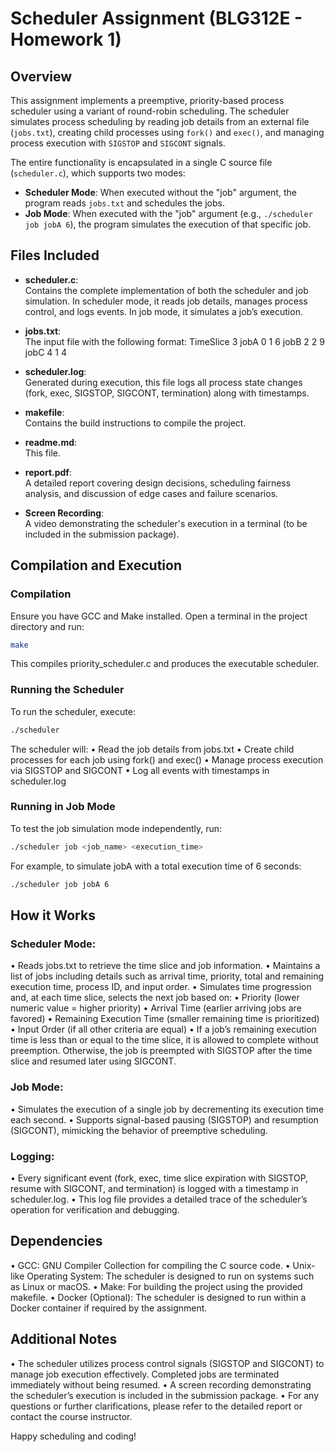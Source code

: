 # Scheduler Assignment (BLG312E - Homework 1)

## Overview
This assignment implements a preemptive, priority-based process scheduler using a variant of round-robin scheduling. The scheduler simulates process scheduling by reading job details from an external file (`jobs.txt`), creating child processes using `fork()` and `exec()`, and managing process execution with `SIGSTOP` and `SIGCONT` signals.

The entire functionality is encapsulated in a single C source file (`scheduler.c`), which supports two modes:
- **Scheduler Mode**: When executed without the "job" argument, the program reads `jobs.txt` and schedules the jobs.
- **Job Mode**: When executed with the "job" argument (e.g., `./scheduler job jobA 6`), the program simulates the execution of that specific job.

## Files Included
- **scheduler.c**:  
  Contains the complete implementation of both the scheduler and job simulation. In scheduler mode, it reads job details, manages process control, and logs events. In job mode, it simulates a job’s execution.
  
- **jobs.txt**:  
  The input file with the following format:
  TimeSlice 3
   jobA 0 1 6
   jobB 2 2 9
   jobC 4 1 4
- **scheduler.log**:  
   Generated during execution, this file logs all process state changes (fork, exec, SIGSTOP, SIGCONT, termination) along with timestamps.

- **makefile**:  
   Contains the build instructions to compile the project.

- **readme.md**:  
   This file.

- **report.pdf**:  
   A detailed report covering design decisions, scheduling fairness analysis, and discussion of edge cases and failure scenarios.

- **Screen Recording**:  
   A video demonstrating the scheduler's execution in a terminal (to be included in the submission package).

## Compilation and Execution

### Compilation
Ensure you have GCC and Make installed. Open a terminal in the project directory and run:
```bash
make
```
This compiles priority_scheduler.c and produces the executable scheduler.

### Running the Scheduler
To run the scheduler, execute:
```bash
./scheduler
```
The scheduler will:
	•	Read the job details from jobs.txt
	•	Create child processes for each job using fork() and exec()
	•	Manage process execution via SIGSTOP and SIGCONT
	•	Log all events with timestamps in scheduler.log

### Running in Job Mode
To test the job simulation mode independently, run:
```bash
./scheduler job <job_name> <execution_time>
```
For example, to simulate jobA with a total execution time of 6 seconds:
```bash
./scheduler job jobA 6
```
## How it Works
### Scheduler Mode:
•	Reads jobs.txt to retrieve the time slice and job information.
	•	Maintains a list of jobs including details such as arrival time, priority, total and remaining execution time, process ID, and input order.
	•	Simulates time progression and, at each time slice, selects the next job based on:
	•	Priority (lower numeric value = higher priority)
	•	Arrival Time (earlier arriving jobs are favored)
	•	Remaining Execution Time (smaller remaining time is prioritized)
	•	Input Order (if all other criteria are equal)
	•	If a job’s remaining execution time is less than or equal to the time slice, it is allowed to complete without preemption. Otherwise, the job is preempted with SIGSTOP after the time slice and resumed later using SIGCONT.
### Job Mode:
•	Simulates the execution of a single job by decrementing its execution time each second.
	•	Supports signal-based pausing (SIGSTOP) and resumption (SIGCONT), mimicking the behavior of preemptive scheduling.
### Logging:
•	Every significant event (fork, exec, time slice expiration with SIGSTOP, resume with SIGCONT, and termination) is logged with a timestamp in scheduler.log.
	•	This log file provides a detailed trace of the scheduler’s operation for verification and debugging.

## Dependencies
•	GCC: GNU Compiler Collection for compiling the C source code.
	•	Unix-like Operating System: The scheduler is designed to run on systems such as Linux or macOS.
	•	Make: For building the project using the provided makefile.
	•	Docker (Optional): The scheduler is designed to run within a Docker container if required by the assignment.

## Additional Notes
•	The scheduler utilizes process control signals (SIGSTOP and SIGCONT) to manage job execution effectively. Completed jobs are terminated immediately without being resumed.
	•	A screen recording demonstrating the scheduler’s execution is included in the submission package.
	•	For any questions or further clarifications, please refer to the detailed report or contact the course instructor.

Happy scheduling and coding!
